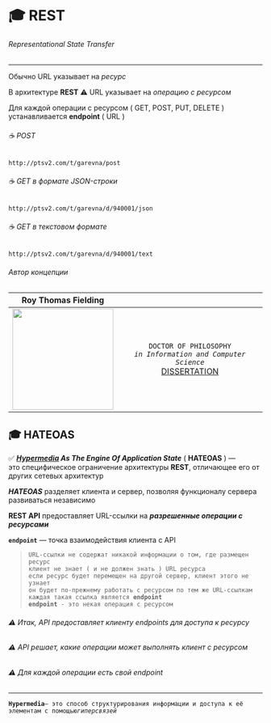 # :mortar_board: REST
###### Representational State Transfer
***
Обычно URL указывает на _ресурс_

В архитектуре **REST** :warning: URL указывает на _операцию с ресурсом_

Для каждой операции с ресурсом ( GET, POST, PUT, DELETE ) устанавливается <b>endpoint</b> ( URL )<br/>

###### :coffee: POST
```console
http://ptsv2.com/t/garevna/post
```
###### :coffee: GET в формате JSON-строки
```console
http://ptsv2.com/t/garevna/d/940001/json
```
###### :coffee: GET в текстовом формате
```console
http://ptsv2.com/t/garevna/d/940001/text
```

###### Автор концепции
| Roy Thomas Fielding |  |
|:-:|:-:|
| <img width="200" src="https://pbs.twimg.com/profile_images/2195030209/roy_fielding_sq.jpg"/> | `DOCTOR OF PHILOSOPHY`<br/>_`in Information and Computer Science`_<br/>[DISSERTATION](https://www.ics.uci.edu/~fielding/pubs/dissertation/top.htm) |

## :mortar_board: HATEOAS

✅ **_[Hypermedia](#hypermedia) As The Engine Of Application State_** ( **HATEOAS** ) — <br/>
это специфическое ограничение архитектуры **REST**, отличающее его от других сетевых архитектур

**_HATEOAS_** разделяет клиента и сервер, позволяя функционалу сервера развиваться независимо

**REST API**  предоставляет URL-ссылки на _**разрешенные операции с ресурсами**_

**`endpoint`** — точка взаимодействия клиента с API

> `URL-ссылки не содержат никакой информации о том, где размещен ресурс`<br/>
> `клиент не знает ( и не должен знать ) URL ресурса`<br/>
> `если ресурс будет перемещен на другой сервер, клиент этого не узнает`<br/>
> `он будет по-прежнему работать с ресурсом по тем же URL-ссылкам`<br/>
> `каждая такая ссылка является `**`endpoint`**<br/>
> **`endpoint`**` - это некая операция с ресурсом`<br/>

###### ⚠️ Итак, API предоставляет клиенту  endpoints  для доступа к ресурсу
###### ⚠️ API решает, какие операции может выполнять клиент с ресурсом
###### ⚠️ Для каждой операции есть свой endpoint

***
<a name="hypermedia"></a>
**`Hypermedia`**` — это способ структурирования информации и доступа к её элементам с помощью `_`гиперсвязей`_
